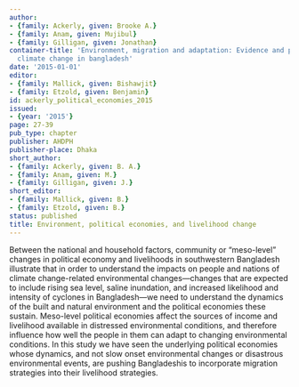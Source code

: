 ```yaml
---
author:
- {family: Ackerly, given: Brooke A.}
- {family: Anam, given: Mujibul}
- {family: Gilligan, given: Jonathan}
container-title: 'Environment, migration and adaptation: Evidence and politics of
  climate change in bangladesh'
date: '2015-01-01'
editor:
- {family: Mallick, given: Bishawjit}
- {family: Etzold, given: Benjamin}
id: ackerly_political_economies_2015
issued:
- {year: '2015'}
page: 27-39
pub_type: chapter
publisher: AHDPH
publisher-place: Dhaka
short_author:
- {family: Ackerly, given: B. A.}
- {family: Anam, given: M.}
- {family: Gilligan, given: J.}
short_editor:
- {family: Mallick, given: B.}
- {family: Etzold, given: B.}
status: published
title: Environment, political economies, and livelihood change
---
```

Between the national and household factors, community or &#8220;meso-level&#8221; changes in political economy and livelihoods in southwestern Bangladesh illustrate that in order to understand the impacts on people and nations of climate change-related environmental changes&#8212;changes that are expected to include rising sea level, saline inundation, and increased likelihood and intensity of cyclones in Bangladesh&#8212;we need to understand the dynamics of the built and natural environment and the political economies these sustain. Meso-level political economies affect the sources of income and livelihood available in distressed environmental conditions, and therefore influence how well the people in them can adapt to changing environmental conditions. In this study we have seen the underlying political economies whose dynamics, and not slow onset environmental changes or disastrous environmental events, are pushing Bangladeshis to incorporate migration strategies into their livelihood strategies.

